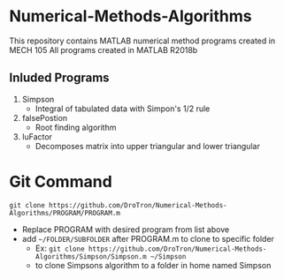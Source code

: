 # Numerical-Methods-Algorithms
This repository contains MATLAB numerical method programs created in MECH 105 
All programs created in MATLAB R2018b

## Inluded Programs
1. Simpson
   * Integral of tabulated data with Simpon's 1/2 rule
2. falsePostion
   * Root finding algorithm
3. luFactor
   * Decomposes matrix into upper triangular and lower triangular
   
# Git Command
`git clone https://github.com/DroTron/Numerical-Methods-Algorithms/PROGRAM/PROGRAM.m`
*  Replace PROGRAM with desired program from list above
*  add `~/FOLDER/SUBFOLDER` after PROGRAM.m to clone to specific folder
   * Ex: `git clone https://github.com/DroTron/Numerical-Methods-Algorithms/Simpson/Simpson.m ~/Simpson`
   * to clone Simpsons algorithm to a folder in home named Simpson